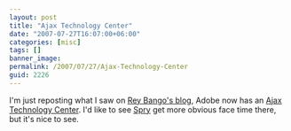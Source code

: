 ```yaml
---
layout: post
title: "Ajax Technology Center"
date: "2007-07-27T16:07:00+06:00"
categories: [misc]
tags: []
banner_image: 
permalink: /2007/07/27/Ajax-Technology-Center
guid: 2226
---
```


I'm just reposting what I saw on <a href="http://www.reybango.com/index.cfm/2007/7/27/New-Adobe-Ajax-Technology-Center">Rey Bango's blog</a>, Adobe now has an <a href="http://www.adobe.com/devnet/ajax/">Ajax Technology Center</a>. I'd like to see <a href="http://labs.adobe.com/technologies/spry/">Spry</a> get more obvious face time there, but it's nice to see.